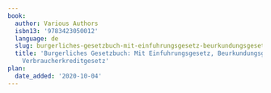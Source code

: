 ```yaml
---
book:
  author: Various Authors
  isbn13: '9783423050012'
  language: de
  slug: burgerliches-gesetzbuch-mit-einfuhrungsgesetz-beurkundungsgesetz-agb-gesetz-verbraucherkreditgesetz
  title: 'Burgerliches Gesetzbuch: Mit Einfuhrungsgesetz, Beurkundungsgesetz, Agb-Gesetz,
    Verbraucherkreditgesetz'
plan:
  date_added: '2020-10-04'
---
```

